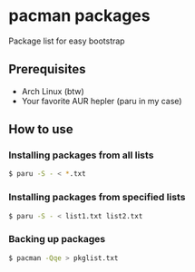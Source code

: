 # pacman packages

Package list for easy bootstrap

## Prerequisites

- Arch Linux (btw)
- Your favorite AUR hepler (paru in my case)

## How to use

### Installing packages from all lists

```bash
$ paru -S - < *.txt
```

### Installing packages from specified lists

```bash
$ paru -S - < list1.txt list2.txt
```

### Backing up packages

```bash
$ pacman -Qqe > pkglist.txt
```
